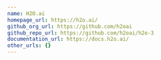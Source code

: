 ```yaml
---
name: H2O.ai
homepage_url: https://h2o.ai/
github_org_url: https://github.com/h2oai
github_repo_url: https://github.com/h2oai/h2o-3
documentation_url: https://docs.h2o.ai/
other_urls: {}
---
```

